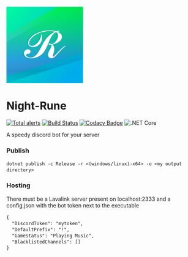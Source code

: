 <img src="https://raw.githubusercontent.com/nlaha/Night-Rune/master/Art/Icon.png" alt="NightRune" width="200"/></img>
# Night-Rune
[![Total alerts](https://img.shields.io/lgtm/alerts/g/nlaha/Night-Rune.svg?logo=lgtm&logoWidth=18)](https://lgtm.com/projects/g/nlaha/Night-Rune/alerts/)
[![Build Status](https://travis-ci.org/nlaha/Night-Rune.svg?branch=master)](https://travis-ci.org/nlaha/Night-Rune)
[![Codacy Badge](https://api.codacy.com/project/badge/Grade/68b44dbe12284da5993a30c6f7c93465)](https://www.codacy.com/manual/TheDekuTree/Night-Rune?utm_source=github.com&amp;utm_medium=referral&amp;utm_content=nlaha/Night-Rune&amp;utm_campaign=Badge_Grade)
![.NET Core](https://github.com/nlaha/Night-Rune/workflows/.NET%20Core/badge.svg?branch=master)

A speedy discord bot for your server

### Publish
    dotnet publish -c Release -r <(windows/linux)-x64> -o <my output directory>
   
### Hosting
There must be a Lavalink server present on localhost:2333
and a config.json with the bot token next to the executable

    {
      "DiscordToken": "mytoken",
      "DefaultPrefix": "!",
      "GameStatus": "Playing Music",
      "BlacklistedChannels": []
    }
